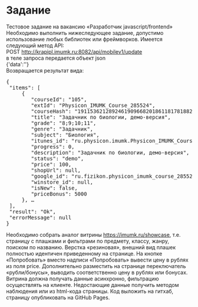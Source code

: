 # Задание
Тестовое задание на вакансию «Разработчик javascript/frontend»
Необходимо выполнить нижеследующее задание, допустимо использование любых
библиотек или фреймворков.
Имеется следующий метод API:  
POST http://krapipl.imumk.ru:8082/api/mobilev1/update  
в теле запроса передается объект json  
{'data':''}  
Возвращается результат вида:  
<pre>
{
 "items": [
     {
        "courseId": "105",
        "extId": "Physicon_IMUMK_Course_285524",
        "courseHash": "191153621289246190966820186118178188200176110202548",
        "title": "Задачник по биологии, демо-версия",
        "grade": "8;9;10;11",
        "genre": "Задачник",
        "subject": "Биология",
        "itunes_id": "ru.physicon.imumk.Physicon_IMUMK_Course_285524",
        "progress": 0,
        "description": "Задачник по биологии, демо-версия",
        "status": "demo",
        "price": 100,
        "shopUrl": null,
        "google_id": "ru.fizikon.physicon_imumk_course_285524",
        "winstore_id": null,
        "isNew": false,
        "priceBonus": 5000
     }, …
 ],
 "result": "Ok",
 "errorMessage": null
}
</pre>
Необходимо собрать аналог витрины https://imumk.ru/showcase,
т.е. страницу с плашками и фильтрами по предмету, классу, жанру, поиском по названию.
Верстка «резиновая», внешний вид плашек полностью идентичен приведенному на странице.
На кнопке «Попробовать» вместо надписи «Попробовать» вывести цену в рублях из поля price.
Дополнительно разместить на странице переключатель «рубли/бонусы», выводить
соответственно цену в рублях или бонусах.
Витрина должна получать данные асинхронно, фильтрацию осуществлять на клиенте.
Недостающие данные получить методом наблюдения или из html-кода страницы.
Код выложить на гитхаб, страницу опубликовать на GitHub Pages.
